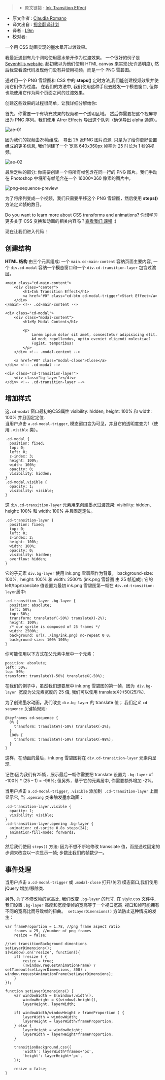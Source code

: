 >* 原文链接 : [Ink Transition Effect](https://codyhouse.co/gem/ink-transition-effect/)
* 原文作者 : [Claudia Romano](https://twitter.com/romano_cla)
* 译文出自 : [掘金翻译计划](https://github.com/xitu/gold-miner)
* 译者 : [L9m](https://github.com/L9m)
* 校对者:


一个用 CSS 动画实现的墨水晕开过渡效果。

我最近遇到有几个网站使用墨水晕开作为过渡效果。 一个很好的例子是 [Sevenhills website](http://www.sevenhillswholefoods.com/experience/). 起初我以为他们使用 HTML canvas 来实现(允许透明度), 然后我查看源代码发现他们没有并使用视频，而是一个 PNG 雪碧图。

通过用一个 PNG 雪碧图和 CSS 中的 **steps()** 定时方法,我们能创建视频效果并使用它们作为过渡。 在我们的方法中, 我们使用这种手段去触发一个模态窗口, 但你也能使用它作为两个页面之间的过渡效果。

创建这些效果的过程很简单，让我详细分解给你:

首先，你需要一个有填充效果的视频和一个透明区域。 然后你需要把这个视屏导出为 PNG 序列。我们使用 Afrer Effects 导出这个队列（确保导出 alpha 通道）。

![ae-01](https://0bf196087c14ed19d1f11cf1-ambercreativelab.netdna-ssl.com/wp-content/uploads/2016/03/ae-01.png)

因为我们的视频由25帧组成， 导出 25 张PNG 图片资源. 只是为了给你更好设置组成的更多信息, 我们创建了一个 宽高 640x360px 帧率为 25 时长为 1 秒的视频。

![ae-02](https://0bf196087c14ed19d1f11cf1-ambercreativelab.netdna-ssl.com/wp-content/uploads/2016/03/ae-02.png)

最后乏味的部分: 你需要创建一个将所有帧包含在同一行的 PNG 图片。我们手动在 Photoshop 中将所有帧组合在一个 16000×360 像素的图片中。

![png-sequence-preview](https://0bf196087c14ed19d1f11cf1-ambercreativelab.netdna-ssl.com/wp-content/uploads/2016/03/png-sequence-preview.png)

为了将序列变成一个视频，我们只需要平移这个 PNG 雪碧图，然后使用 **steps()** 方法定义帧的数目。

Do you want to learn more about CSS transforms and animations? 你想学习更多关于 CSS 变换和动画的相关内容吗？[查看我们 课程](https://codyhouse.co/course/mastering-css-transitions-transformations-animations/) ;)

现在让我们进入代码！

## 创建结构

 **HTML 结构** 由三个元素组成: 一个 `main.cd-main-content` 容纳页面主要内容, 一个 `div.cd-modal` 容纳一个模态窗口和一个 `div.cd-transition-layer` 包含过渡层。

    <main class="cd-main-content">
        <div class="center">
            <h1>Ink Transition Effect</h1>
            <a href="#0" class="cd-btn cd-modal-trigger">Start Effect</a>
        </div>
    </main> <!-- .cd-main-content -->

    <div class="cd-modal">
        <div class="modal-content">
            <h1>My Modal Content</h1>

            <p>
                Lorem ipsum dolor sit amet, consectetur adipisicing elit. 
                Ad modi repellendus, optio eveniet eligendi molestiae? 
                Fugiat, temporibus! 
            </p>
        </div> <!-- .modal-content -->

        <a href="#0" class="modal-close">Close</a>
    </div> <!-- .cd-modal -->

    <div class="cd-transition-layer"> 
        <div class="bg-layer"></div>
    </div> <!-- .cd-transition-layer -->

## 增加样式

这`.cd-modal` 窗口最初的CSS属性 visibility: hidden, height: 100% 和 width: 100% 并且固定定位.  
当用户点击 `a.cd-modal-trigger`, 模态窗口变为可见，并且它的透明度变为1（使用 `.visible` 类）。

    .cd-modal {
      position: fixed;
      top: 0;
      left: 0;
      z-index: 3;
      height: 100%;
      width: 100%;
      opacity: 0;
      visibility: hidden;
    }
    .cd-modal.visible {
      opacity: 1;
      visibility: visible;
    }

这 `div.cd-transition-layer` 元素用来创建墨水过渡效果:  visibility: hidden, height: 100% 和 width: 100% 并且固定定位。

    .cd-transition-layer {
      position: fixed;
      top: 0;
      left: 0;
      z-index: 2;
      height: 100%;
      width: 100%;
      opacity: 0;
      visibility: hidden;
      overflow: hidden;
    }

它的子元素 `div.bg-layer` 使用 ink.png 雪碧图作为背景， background-size: 100%,  height: 100% 和 width: 2500% (ink.png 雪碧图 由 25 帧组成); 它的 left/top/translate 值设置为最初 ink.png 雪碧图第一帧在 `div.cd-transition-layer`居中:

    .cd-transition-layer .bg-layer {
      position: absolute;
      left: 50%;
      top: 50%;
      transform: translateY(-50%) translateX(-2%);
      height: 100%;
      /* our sprite is composed of 25 frames */
      width: 2500%;
      background: url(../img/ink.png) no-repeat 0 0;
      background-size: 100% 100%;
    }

你可能使用以下方式在父元素中居中一个元素：

    position: absolute;
    left: 50%;
    top: 50%;
    transform: translateY(-50%) translateX(-50%);

在我们的例子中，虽然我们想要居中 ink.png 雪碧图的第一帧，因为  `div.bg-layer`  宽度为父元素宽度的 25 倍, 我们可以使用 translateX(-(50/25)%).

为了创建墨水动画，我们改变 `div.bg-layer` 的  translate 值； 我们定义 `cd-sequence` 关键帧规则:

    @keyframes cd-sequence {
      0% {
        transform: translateY(-50%) translateX(-2%);
      }
      100% {
        transform: translateY(-50%) translateX(-98%);
      }
    }

这样，在动画的最后，ink.png 雪碧图将在 `div.cd-transition-layer` 元素内呈现.

记住:因为我们有25帧，展示最后一帧你需要把 translate 设置为 `.bg-layer` of -100% * (25 – 1) = -96%; 但另外，基于它的元素居中, 你需要额外增加 -2%。

当用户点击 `a.cd-modal-trigger`, `.visible` 添加到  `.cd-transition-layer` 上而显示它, 当 `.opening` 类来触发墨水动画：

    .cd-transition-layer.visible {
      opacity: 1;
      visibility: visible;
    }
    .cd-transition-layer.opening .bg-layer {
      animation: cd-sprite 0.8s steps(24);
      animation-fill-mode: forwards;
    }

然后我们使用 `steps()` 方法: 因为不想不断地修改 transslate 值，而是通过固定的步调来改变以一次显示一帧; 步数比我们的帧数少一。

## 事件处理

当用户点击 `a.cd-modal-trigger` 或 `.modal-close` 打开/关闭 模态窗口,我们使用 jQuery 增加/移除类.

另外, 为了不修改帧的宽高比, 我们改变 `.bg-layer` 的尺寸. 在 style.css 文件中, 我们设置 `.bg-layer` 高度和宽度使帧的宽高等于一个视口宽高. 视口和帧可能拥有不同的宽高比而导致帧的扭曲。  `setLayerDimensions()` 方法防止这种情况的发生：

    var frameProportion = 1.78, //png frame aspect ratio
        frames = 25, //number of png frames
        resize = false;

    //set transitionBackground dimentions
    setLayerDimensions();
    $(window).on('resize', function(){
        if( !resize ) {
            resize = true;
            (!window.requestAnimationFrame) ? setTimeout(setLayerDimensions, 300) : window.requestAnimationFrame(setLayerDimensions);
        }
    });

    function setLayerDimensions() {
        var windowWidth = $(window).width(),
            windowHeight = $(window).height(),
            layerHeight, layerWidth;

        if( windowWidth/windowHeight > frameProportion ) {
            layerWidth = windowWidth;
            layerHeight = layerWidth/frameProportion;
        } else {
            layerHeight = windowHeight;
            layerWidth = layerHeight*frameProportion;
        }

        transitionBackground.css({
            'width': layerWidth*frames+'px',
            'height': layerHeight+'px',
        });

        resize = false;
    }




</div>

</div>
